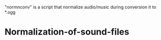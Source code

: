 "normnconv" is a script that normalize audio/music during conversion it to *.ogg 

# Normalization-of-sound-files
